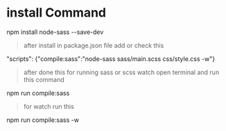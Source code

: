 # install Command
npm install node-sass --save-dev

> after install
in package.json file 
add or check this

"scripts": {"compile:sass":"node-sass sass/main.scss css/style.css -w"}

> after done this
for running sass or scss watch
open terminal and run this command

npm run compile:sass

> for watch run this

npm run compile:sass -w